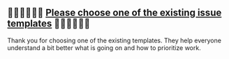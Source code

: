 ## 🚓🚨🚓🚨🚓🚨 [Please choose one of the existing issue templates](https://github.com/MvvmCross/MvvmCross/issues/new/choose) 🚓🚨🚓🚨🚓🚨

Thank you for choosing one of the existing templates. They help everyone
understand a bit better what is going on and how to prioritize work.
